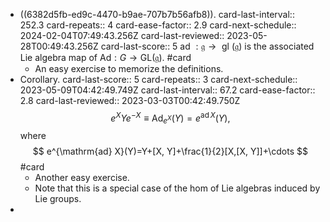 - ((6382d5fb-ed9c-4470-b9ae-707b7b56afb8)). 
  card-last-interval:: 252.3
  card-repeats:: 4
  card-ease-factor:: 2.9
  card-next-schedule:: 2024-02-04T07:49:43.256Z
  card-last-reviewed:: 2023-05-28T00:49:43.256Z
  card-last-score:: 5
  $\text { ad }: \mathfrak{g} \rightarrow \text { gl }(\mathfrak{g})$ is the associated Lie algebra map of $\mathrm{Ad}: G \rightarrow \mathrm{GL}(\mathfrak{g})$. #card
	- An easy exercise to memorize the definitions.
- Corollary.
  card-last-score:: 5
  card-repeats:: 3
  card-next-schedule:: 2023-05-09T04:42:49.749Z
  card-last-interval:: 67.2
  card-ease-factor:: 2.8
  card-last-reviewed:: 2023-03-03T00:42:49.750Z
  $$
  e^X Y e^{-X}\equiv\operatorname{Ad}_{e^X}(Y)=e^{\operatorname{ad} X}(Y),
  $$
  where
  $$
  e^{\mathrm{ad} X}(Y)=Y+[X, Y]+\frac{1}{2}[X,[X, Y]]+\cdots
  $$ #card
	- Another easy exercise.
	- Note that this is a special case of the hom of Lie algebras induced by Lie groups.
-